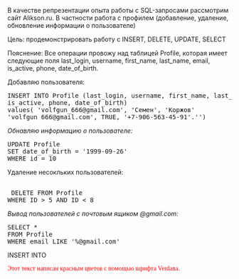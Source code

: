 <head>

</head>
 
<body>
 
В качестве репрезентации опыта работы с SQL-запросами рассмотрим сайт Alikson.ru. В частности работа с профилем (добавление, удаление, обновление информации о пользователе)

Цель: продемонстрировать работу с INSERT, DELETE, UPDATE, SELECT

Пояснение: Все операции провожу над таблицей Profile, которая имеет следующие поля last_login, username, first_name, last_name, email, is_active, phone, date_of_birth.

Добавляю пользователя:
<pre>INSERT INTO</span> Profile (last_login, username, first_name, last_name, email, 
is_active, phone, date_of_birth)
values( 'volfgun_666@gmail.com', 'Семен', 'Коржов' 
'</span>volfgun_666@gmail.com', TRUE, '+7-906-563-45-91'.'')</pre>

<p ><em>Обнавляю информацию о пользователе:</em></p>



<pre>UPDATE Profile 
SET date_of_birth = '1999-09-26'
WHERE id = 10</pre>

<p>Удаление несокльких пользователей:</em></p>

<pre>
  
 DELETE FROM Profile
WHERE ID > 5 AND ID < 8
</pre>

<p><em>Вывод пользователей с почтовым ящиком @gmail.com:</em></p>
<pre>SELECT *
FROM Profile
WHERE email LIKE '%@gmail.com'</pre>

<span class="pl-k">INSERT INTO</span>
</body>
 <p style="font-family:verdana;color:red;">
      Этот текст написан красным цветов с помощью шрифта Verdana.
    </p>
